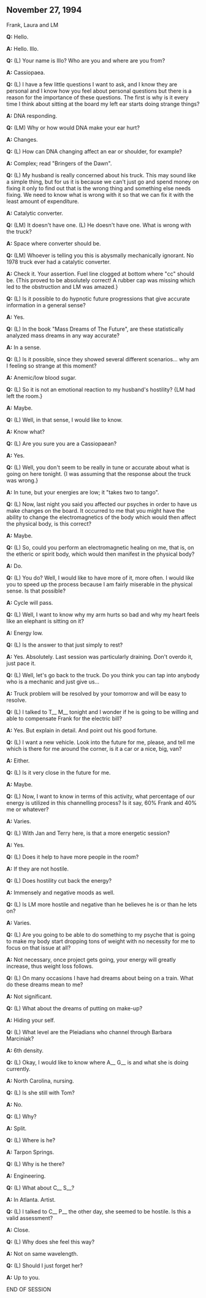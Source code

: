 ## November 27, 1994
Frank, Laura and LM

**Q:** Hello.

**A:** Hello. Illo.

**Q:** (L) Your name is Illo? Who are you and where are you from?

**A:** Cassiopaea.

**Q:** (L) I have a few little questions I want to ask, and I know they are personal and I know how you feel about personal questions but there is a reason for the importance of these questions. The first is why is it every time I think about sitting at the board my left ear starts doing strange things?

**A:** DNA responding.

**Q:** (LM) Why or how would DNA make your ear hurt?

**A:** Changes.

**Q:** (L) How can DNA changing affect an ear or shoulder, for example?

**A:** Complex; read "Bringers of the Dawn".

**Q:** (L) My husband is really concerned about his truck. This may sound like a simple thing, but for us it is because we can't just go and spend money on fixing it only to find out that is the wrong thing and something else needs fixing. We need to know what is wrong with it so that we can fix it with the least amount of expenditure.

**A:** Catalytic converter.

**Q:** (LM) It doesn't have one. (L) He doesn't have one. What is wrong with the truck?

**A:** Space where converter should be.

**Q:** (LM) Whoever is telling you this is abysmally mechanically ignorant. No 1978 truck ever had a catalytic converter.

**A:** Check it. Your assertion. Fuel line clogged at bottom where "cc" should be. {This proved to be absolutely correct! A rubber cap was missing which led to the obstruction and LM was amazed.}

**Q:** (L) Is it possible to do hypnotic future progressions that give accurate information in a general sense?

**A:** Yes.

**Q:** (L) In the book "Mass Dreams of The Future", are these statistically analyzed mass dreams in any way accurate?

**A:** In a sense.

**Q:** (L) Is it possible, since they showed several different scenarios... why am I feeling so strange at this moment?

**A:** Anemic/low blood sugar.

**Q:** (L) So it is not an emotional reaction to my husband's hostility? {LM had left the room.}

**A:** Maybe.

**Q:** (L) Well, in that sense, I would like to know.

**A:** Know what?

**Q:** (L) Are you sure you are a Cassiopaean?

**A:** Yes.

**Q:** (L) Well, you don't seem to be really in tune or accurate about what is going on here tonight. {I was assuming that the response about the truck was wrong.}

**A:** In tune, but your energies are low; it "takes two to tango".

**Q:** (L) Now, last night you said you affected our psyches in order to have us make changes on the board. It occurred to me that you might have the ability to change the electromagnetics of the body which would then affect the physical body, is this correct?

**A:** Maybe.

**Q:** (L) So, could you perform an electromagnetic healing on me, that is, on the etheric or spirit body, which would then manifest in the physical body?

**A:** Do.

**Q:** (L) You do? Well, I would like to have more of it, more often. I would like you to speed up the process because I am fairly miserable in the physical sense. Is that possible?

**A:** Cycle will pass.

**Q:** (L) Well, I want to know why my arm hurts so bad and why my heart feels like an elephant is sitting on it?

**A:** Energy low.

**Q:** (L) Is the answer to that just simply to rest?

**A:** Yes. Absolutely. Last session was particularly draining. Don't overdo it, just pace it.

**Q:** (L) Well, let's go back to the truck. Do you think you can tap into anybody who is a mechanic and just give us...

**A:** Truck problem will be resolved by your tomorrow and will be easy to resolve.

**Q:** (L) I talked to T\_\_ M\_\_ tonight and I wonder if he is going to be willing and able to compensate Frank for the electric bill?

**A:** Yes. But explain in detail. And point out his good fortune.

**Q:** (L) I want a new vehicle. Look into the future for me, please, and tell me which is there for me around the corner, is it a car or a nice, big, van?

**A:** Either.

**Q:** (L) Is it very close in the future for me.

**A:** Maybe.

**Q:** (L) Now, I want to know in terms of this activity, what percentage of our energy is utilized in this channelling process? Is it say, 60% Frank and 40% me or whatever?

**A:** Varies.

**Q:** (L) With Jan and Terry here, is that a more energetic session?

**A:** Yes.

**Q:** (L) Does it help to have more people in the room?

**A:** If they are not hostile.

**Q:** (L) Does hostility cut back the energy?

**A:** Immensely and negative moods as well.

**Q:** (L) Is LM more hostile and negative than he believes he is or than he lets on?

**A:** Varies.

**Q:** (L) Are you going to be able to do something to my psyche that is going to make my body start dropping tons of weight with no necessity for me to focus on that issue at all?

**A:** Not necessary, once project gets going, your energy will greatly increase, thus weight loss follows.

**Q:** (L) On many occasions I have had dreams about being on a train. What do these dreams mean to me?

**A:** Not significant.

**Q:** (L) What about the dreams of putting on make-up?

**A:** Hiding your self.

**Q:** (L) What level are the Pleiadians who channel through Barbara Marciniak?

**A:** 6th density.

**Q:** (L) Okay, I would like to know where A\_\_ G\_\_ is and what she is doing currently.

**A:** North Carolina, nursing.

**Q:** (L) Is she still with Tom?

**A:** No.

**Q:** (L) Why?

**A:** Split.

**Q:** (L) Where is he?

**A:** Tarpon Springs.

**Q:** (L) Why is he there?

**A:** Engineering.

**Q:** (L) What about C\_\_ S\_\_?

**A:** In Atlanta. Artist.

**Q:** (L) I talked to C\_\_ P\_\_ the other day, she seemed to be hostile. Is this a valid assessment?

**A:** Close.

**Q:** (L) Why does she feel this way?

**A:** Not on same wavelength.

**Q:** (L) Should I just forget her?

**A:** Up to you.

END OF SESSION

